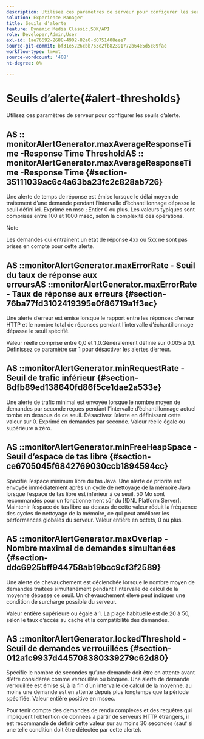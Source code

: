 ```yaml
---
description: Utilisez ces paramètres de serveur pour configurer les seuils d’alerte.
solution: Experience Manager
title: Seuils d’alerte
feature: Dynamic Media Classic,SDK/API
role: Developer,Admin,User
exl-id: 1ae76692-2688-4902-82a0-d0751408eee7
source-git-commit: bf31e5226cbb763e2fb82391772b64e5d5c89fae
workflow-type: tm+mt
source-wordcount: '408'
ht-degree: 0%

---
```


# Seuils d’alerte{#alert-thresholds}

Utilisez ces paramètres de serveur pour configurer les seuils d’alerte.

## AS :: monitorAlertGenerator.maxAverageResponseTime -Response Time ThresholdAS :: monitorAlertGenerator.maxAverageResponseTime -Response Time {#section-35111039ac6c4a63ba23fc2c828ab726}

Une alerte de temps de réponse est émise lorsque le délai moyen de traitement d’une demande pendant l’intervalle d’échantillonnage dépasse le seuil défini ici. Exprimé en msc ; Entier 0 ou plus. Les valeurs typiques sont comprises entre 100 et 1000 msec, selon la complexité des opérations.

>[!NOTE]
>
>Les demandes qui entraînent un état de réponse 4xx ou 5xx ne sont pas prises en compte pour cette alerte.

## AS ::monitorAlertGenerator.maxErrorRate - Seuil du taux de réponse aux erreursAS ::monitorAlertGenerator.maxErrorRate - Taux de réponse aux erreurs {#section-76ba77fd3102419395e0f86719a1f3ec}

Une alerte d’erreur est émise lorsque le rapport entre les réponses d’erreur HTTP et le nombre total de réponses pendant l’intervalle d’échantillonnage dépasse le seuil spécifié.

Valeur réelle comprise entre 0,0 et 1,0.Généralement définie sur 0,005 à 0,1. Définissez ce paramètre sur 1 pour désactiver les alertes d’erreur.

## AS ::monitorAlertGenerator.minRequestRate - Seuil de trafic inférieur {#section-8dfb89ed138640fd86f5ce1dae2a533e}

Une alerte de trafic minimal est envoyée lorsque le nombre moyen de demandes par seconde reçues pendant l’intervalle d’échantillonnage actuel tombe en dessous de ce seuil. Désactivez l’alerte en définissant cette valeur sur 0. Exprimé en demandes par seconde. Valeur réelle égale ou supérieure à zéro.

## AS ::monitorAlertGenerator.minFreeHeapSpace -Seuil d’espace de tas libre {#section-ce6705045f6842769030ccb1894594cc}

Spécifie l’espace minimum libre du tas Java. Une alerte de priorité est envoyée immédiatement après un cycle de nettoyage de la mémoire Java lorsque l’espace de tas libre est inférieur à ce seuil. 50 Mo sont recommandés pour un fonctionnement sûr du [!DNL Platform Server]. Maintenir l’espace de tas libre au-dessus de cette valeur réduit la fréquence des cycles de nettoyage de la mémoire, ce qui peut améliorer les performances globales du serveur. Valeur entière en octets, 0 ou plus.

## AS ::monitorAlertGenerator.maxOverlap - Nombre maximal de demandes simultanées {#section-ddc6925bff944758ab19bcc9cf3f2589}

Une alerte de chevauchement est déclenchée lorsque le nombre moyen de demandes traitées simultanément pendant l’intervalle de calcul de la moyenne dépasse ce seuil. Un chevauchement élevé peut indiquer une condition de surcharge possible du serveur.

Valeur entière supérieure ou égale à 1. La plage habituelle est de 20 à 50, selon le taux d’accès au cache et la compatibilité des demandes.

## AS ::monitorAlertGenerator.lockedThreshold - Seuil de demandes verrouillées {#section-012a1c9937d445708380339279c62d80}

Spécifie le nombre de secondes qu’une demande doit être en attente avant d’être considérée comme verrouillée ou bloquée. Une alerte de demande verrouillée est émise si, à la fin d’un intervalle de calcul de la moyenne, au moins une demande est en attente depuis plus longtemps que la période spécifiée. Valeur entière positive en mssec.

Pour tenir compte des demandes de rendu complexes et des requêtes qui impliquent l’obtention de données à partir de serveurs HTTP étrangers, il est recommandé de définir cette valeur sur au moins 30 secondes (sauf si une telle condition doit être détectée par cette alerte).
